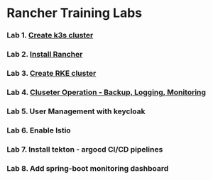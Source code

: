 # Rancher Training Labs


### Lab 1. [Create k3s cluster](Lab1-install-k3s-cluster.md)
### Lab 2. [Install Rancher](Lab2-install-rancher-ha.md)
### Lab 3. [Create RKE cluster](Lab3-create-rke-cluster.md)
### Lab 4. [Cluseter Operation - Backup, Logging, Monitoring](Lab4-cluster-operation.md)
### Lab 5. User Management with keycloak
### Lab 6. Enable Istio
### Lab 7. Install tekton - argocd CI/CD pipelines
### Lab 8. Add spring-boot monitoring dashboard
